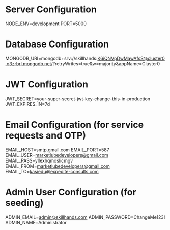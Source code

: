 # Server Configuration
NODE_ENV=development
PORT=5000

# Database Configuration
MONGODB_URI=mongodb+srv://skillhands:K6iQNVpDwMawAfsS@cluster0.o3zrbrl.mongodb.net/?retryWrites=true&w=majority&appName=Cluster0

# JWT Configuration
JWT_SECRET=your-super-secret-jwt-key-change-this-in-production
JWT_EXPIRES_IN=7d

# Email Configuration (for service requests and OTP)
EMAIL_HOST=smtp.gmail.com
EMAIL_PORT=587
EMAIL_USER=marketlubedevelopers@gmail.com
EMAIL_PASS=yllexhqmoslicmgv
EMAIL_FROM=marketlubedevelopers@gmail.com
EMAIL_TO=kasiedu@expedite-consults.com

# Admin User Configuration (for seeding)
ADMIN_EMAIL=admin@skillhands.com
ADMIN_PASSWORD=ChangeMe123!
ADMIN_NAME=Administrator
